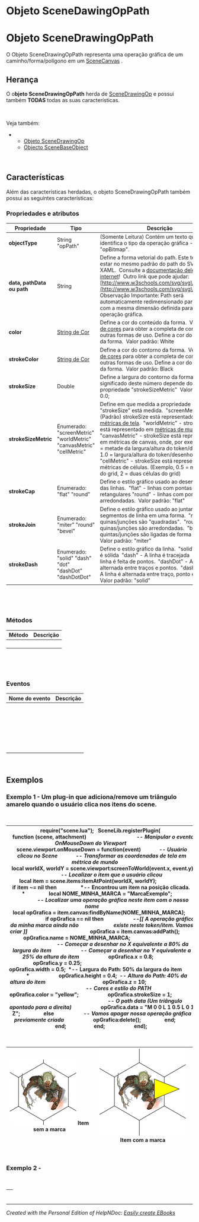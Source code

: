 # Objeto SceneDawingOpPath

# Objeto SceneDrawingOpPath

O Objeto SceneDrawingOpPath representa uma operação gráfica de um caminho/forma/polígono em um [SceneCanvas](<ObjetoSceneCanvas.md>) .

## Herança

O o**bjeto SceneDrawingOpPath** herda de [SceneDrawingOp](<ObjetoSceneDrawingOp.md>) e possui também **TODAS** todas as suas características.

&nbsp;

Veja também:

* &nbsp;
  * [Objeto SceneDrawingOp](<ObjetoSceneDrawingOp.md>)
  * [Objecto SceneBaseObject](<ObjetoSceneBaseObject.md>)

&nbsp;

## Características

Além das características herdadas, o objeto SceneDrawingOpPath também possui as seguintes características:

### Propriedades e atributos

| **Propriedade** | Tipo | Descrição |
| --- | --- | --- |
| **objectType** | String "opPath" | (Somente Leitura) Contém um texto que identifica o tipo da operação gráfica - "opBitmap".&nbsp; |
| **data, pathData ou path** | String | Define a forma vetorial do path. Este texto deve estar no mesmo padrão do path do SVG e do XAML.&nbsp; Consulte a [documentação deles na internet](<https://developer.mozilla.org/en-US/docs/Web/SVG/Tutorial/Paths>)\!&nbsp; Outro link que pode ajudar:&nbsp; [http://www.w3schools.com/svg/svg\_path.asp](<http://www.w3schools.com/svg/svg\_path.asp>)&nbsp; Observação Importante: Path será automaticamente redimensionado para ficar com a mesma dimensão definida para esta operação gráfica.&nbsp; |
| **color** | [String de Cor](<StringdecoresnoLuaForm.md>) | Define a cor do conteúdo da forma.&nbsp; Veja [String de cores](<StringdecoresnoLuaForm.md>) para obter a completa de cores e outras formas de uso. Define a cor do conteúdo da forma.&nbsp; Valor padrão: White&nbsp; |
| **strokeColor** | [String de Cor](<StringdecoresnoLuaForm.md>) | Define a cor do contorno da forma.&nbsp; Veja [String de cores](<StringdecoresnoLuaForm.md>) para obter a completa de cores e outras formas de uso. Define a cor do conteúdo da forma.&nbsp; Valor padrão: Black&nbsp; |
| **strokeSize** | Double | Define a largura do contorno da forma. O significado deste número depende do valor da propriedade "strokeSizeMetric"&nbsp; Valor padrão: 0.0;&nbsp; |
| **strokeSizeMetric** | Enumerado: "screenMetric" "worldMetric" "canvasMetric" "cellMetric" | Define em que medida a propriedade "strokeSize" está medida.&nbsp; "screenMetric" - (Padrão) strokeSize está representado em [métricas de tela](<MetricadoMundovsMetricadaTela.md>).&nbsp; "worldMetric" - strokeSize está representado em [métricas de mundo](<MetricadoMundovsMetricadaTela.md>).&nbsp; "canvasMetric" - strokeSize está representado em métricas de canvas, onde, por exemplo, 0.5 = metade da largura/altura do token/desenho e 1.0 = largura/altura do token/desenho.&nbsp; "cellMetric" - strokeSize está representado em métricas de células. (Exemplo, 0.5 = meia célula do grid, 2 = duas células do grid)&nbsp; |
| **strokeCap** | Enumerado: "flat" "round" | Define o estilo gráfico usado ao desenhar o fim das linhas.&nbsp; "flat" - linhas com pontas retangulares "round" - linhas com pontas arredondadas.&nbsp; Valor padrão: "flat"&nbsp; |
| **strokeJoin** | Enumerado: "miter" "round" "bevel" | Define o estilo gráfico usado ao juntar segmentos de linha em uma forma.&nbsp; "miter" - As quinas/junções são "quadradas".&nbsp; "round" - As quinas/junções são arredondadas.&nbsp; "bevel" - As quintas/junções são ligadas de forma diagonal.&nbsp; Valor padrão: "miter"&nbsp; |
| **strokeDash** | Enumerado: "solid" "dash" "dot" "dashDot" "dashDotDot" | Define o estilo gráfico da linha.&nbsp; "solid" - A linha é sólida&nbsp; "dash" - A linha é tracejada&nbsp; "dot" - A linha é feita de pontos.&nbsp; "dashDot" - A linha é alternada entre traços e pontos.&nbsp; "dashDotDot" - A linha é alternada entre traço, ponto e ponto.&nbsp; Valor padrão: "solid"&nbsp; |


&nbsp;

&nbsp;

### Métodos

| **Método** | Descrição |
| --- | --- |
| &nbsp; | &nbsp; |


&nbsp;

&nbsp;

### Eventos

| **Nome do evento** | Descrição |
| --- | --- |
| &nbsp; | &nbsp; |
| &nbsp; | &nbsp; |
| &nbsp; | &nbsp; |
| &nbsp; | &nbsp; |
| &nbsp; | &nbsp; |
| &nbsp; | &nbsp; |


&nbsp;

## Exemplos

### Exemplo 1 - Um plug-in que adiciona/remove um triângulo amarelo quando o usuário clica nos itens do scene.

&nbsp;

| require("scene.lua");   SceneLib.registerPlugin(     **function** (scene, attachment)                                    *-- Manipular o evento OnMouseDown do Viewport*                 scene.viewport.onMouseDown = **function**(event)             *-- Usuário clicou no Scene*             *-- Transformar as coordenadas de tela em métrica de mundo*             **local** worldX, worldY = scene.viewport:screenToWorld(event.x, event.y);                         *-- Localizar o item que o usuário clicou*             **local** item = scene.items:itemAtPoint(worldX, worldY);                         **if** item ~= nil **then**                 *-- Encontrou um item na posição clicada.             *                 **local** NOME\_MINHA\_MARCA = "MarcaExemplo";                                 *-- Localizar uma operação gráfica neste item com o nosso nome*                 **local** opGrafica = item.canvas:findByName(NOME\_MINHA\_MARCA);                                 **if** opGrafica == nil **then**                     *--\[\[ A operação gráfica da minha marca ainda não*                         *existe neste token/item. Vamos criar \]\]*                                             opGrafica = item.canvas:addPath();                     opGrafica.name = NOME\_MINHA\_MARCA;                                                                             *-- Começar a desenhar no X equivalente a 80% da largura do item*                     *-- Começar a desenhar no Y equivalente a 25% da altura do item*                     opGrafica.x = 0.8;                     opGrafica.y = 0.25;                                                                 opGrafica.width = 0.5;  *-- Largura do Path: 50% da largura do item                 *                     opGrafica.height = 0.4;  *-- Altura do Path: 40% da altura do item*                                         opGrafica.z = 10;                                                                               *-- Cores e estilo do PATH*                     opGrafica.color = "yellow";                     opGrafica.strokeSize = 1;                                                                               *-- O path data (Um triângulo apontado para a direita)*                     opGrafica.data = "M 0 0 L 1 0.5 L 0 1 Z";                 **else**                     *-- Vamos apagar nossa operação gráfica previamente criada*                     opGrafica:delete();                 **end**;             **end**;                    **end**;                     **end**);&nbsp; &nbsp; |
| --- |


&nbsp;

| ![Image](<lib/NewItem224.png>) Item sem a marca |  ![Image](<lib/NewItem225.png>) Item com a marca |
| :---: | :---: |


&nbsp;

### Exemplo 2 -&nbsp;

&nbsp;

| &nbsp; |
| --- |



***
_Created with the Personal Edition of HelpNDoc: [Easily create EBooks](<https://www.helpndoc.com/feature-tour>)_

